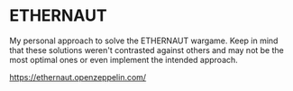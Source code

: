 # ETHERNAUT

My personal approach to solve the ETHERNAUT wargame.
Keep in mind that these solutions weren't contrasted against others and may not be the most optimal ones or even implement the intended approach.

https://ethernaut.openzeppelin.com/
